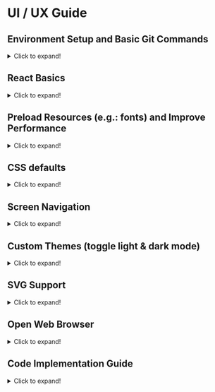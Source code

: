 # UI / UX Guide

## Environment Setup and Basic Git Commands

<details>
  <summary>Click to expand!</summary>

## Step 1.a: Basic Installation for new project

### Install `Expo Go` app from the App store on to your phone

<details>
  <summary>Click to expand!</summary>

![expoGo](./instruction_images/expoGo.jpg)

</details>

### Install expo client in global

<details>
  <summary>Click to expand!</summary>

- In the terminal, run the following code

  > npm install -g expo-cli

- example

  ![installExpo](./instruction_images/installExpo.gif)

</details>

### Create a new project with expo client

<details>
  <summary>Click to expand!</summary>

- In the terminal, run the following code

  - project name for this case is `ui-ux-guide`
  - add `--npm` to use npm install, default is yarn

  > expo init ui-ux-guide --npm

  - select the project template type using the keyboard arrow keys, then press enter to execute

- example

  ![createExpo](./instruction_images/createExpo.gif)

</details>

## Step 1.b: Basic Installation for existing project

### Git Clone existing repository from Github on to your pc

<details>
  <summary>Click to expand!</summary>

1. Go to the existing repository URL
2. Click on the green button `Code`
3. A dropdown will appear, click on the copy button
4. Go to the terminal and type the following command and paste the copied text after the command

   - example: `git clone git@github.com:reshinto/ui-ux-guide.git`

   > git clone

5. Make sure you cd into the newly cloned directory
   > cd ui-ux-guide

- example

  ![gitClone](./instruction_images/gitClone.gif)

</details>

### Install required dependencies for the app to run

<details>
  <summary>Click to expand!</summary>
  
- In the terminal, run the following code
  > npm install

- example

  ![npmInstall](./instruction_images/npmInstall.gif)

</details>

## Step 2: Run App

### Run expo app on your pc

<details>
  <summary>Click to expand!</summary>

- First check if you are in `ui-ux-guide` folder

  - If you followed the example in Step 1, run the following code in the terminal
    > cd ui-ux-guide

- To run the app execute the following code in the terminal

  > npm start

- Take your Iphone and open a QR code reader and use it to scan the QR code

- example: run server

  ![runApp](./instruction_images/runApp.gif)

- example: run mobile app

  ![runAppOnMobile](./instruction_images/runAppOnMobile.gif)

</details>

## Step 3: Saving Changes with Git

<details>
  <summary>Click to expand!</summary>

- In the terminal, run the following commands

  1. Check the current status to see what files need to be saved

     > git status

  2. Add all modified files into the staging area
     > git add .
  3. Check if all files has been added to the staging area, this is to prepare the saving process
     > git status
  4. Save the modified files via commit with a message to explain what this file changes is about
     > git commit -m "some text message"

- example

  ![commitGitChanges](./instruction_images/commitGitChanges.gif)

</details>

## Step 4: Push Code to Github

### Create a new repository on Github

<details>
  <summary>Click to expand!</summary>

1. Login to Github
2. Click on the top right icon of the page that looks similar to your profile picture
3. A list of selections will appear, click on `Your repositories`
4. Click on the green button `New` on the top right section of the page
5. Fill in the project name aka `Repository Name`
6. If repository name is accepted by Github, you can click on the green button `Create repository` to complete the new repository creation

- example

  ![createNewRepo](./instruction_images/createNewRepo.gif)

</details>

### Push to Github for the first time

<details>
  <summary>Click to expand!</summary>

1. Copy the git remote command and paste it into the terminal
   - This is to link github repository with your code in your pc
   - example: `git remote add origin git@github.com:reshinto/ui-ux-guide.git`
2. Push the code to Github with git push
   > git push -u origin master

- example

  ![firstGitPush](./instruction_images/firstGitPush.gif)

</details>

### Push to Github from the second time onwards

<details>
  <summary>Click to expand!</summary>

- Push the code to Github with git push

> git push

- example

  ![gitPush](./instruction_images/gitPush.gif)

</details>

</details>

## React Basics

<details>
  <summary>Click to expand!</summary>
  
## React fundamentals
### HTML DOM vs React Virtual DOM
<details>
  <summary>Click to expand!</summary>

![houseLayout](./instruction_images/houseLayout.png)

- Building a webpage is similar to building a house
  - Building a house: you plan a specific floor layout, choose the colors to paint the walls, and buy the furnitures and appliances you want to use, etc.
  - Building a webpage: you design the page by planning which and where components should be placed, choose the colors, and decide on what kind of features to implement, etc.
- HTML
  ```html
  <!DOCTYPE html>
  <html lang="en">
    <head></head>
    <body>
      <ul class="list">
        <li class="list__item">List item</li>
      </ul>
    </body>
  </html>
  ```
- HTML DOM representation

  ![htmlDOM](./instruction_images/htmlDOM.png)

- React Virtual DOM representation
  ```javascript
  const vdom = {
    tagName: "html",
    children: [
      {tagName: "head"},
      {
        tagName: "body",
        children: [
          {
            tagName: "ul",
            attributes: {class: "list"},
            children: [
              {
                tagName: "li",
                attributes: {class: "list__item"},
                textContent: "List item",
              }, // end li
            ],
          }, // end ul
        ],
      }, // end body
    ],
  }; // end html
  ```
  ![virtualDOM](./instruction_images/virtualDOM.png)

#### How updating of the HTML DOM affects the building process of the webpage

![slowNInefficient](./instruction_images/slowNInefficient.png)

- whenever you need to make changes, you would need to rebuild the entire webpage again
- Similarly, when you need to make any changes (small or large), you would need to rebuild the entire house again
- The disadvantage of doing so is that it would take up time to rebuild everything, even though you had only made 1 small change

#### How React Virtual DOM speed up the updating process of the HTML DOM

- React copies the HTML DOM to create the virtual DOM so as to make it easy to make changes by following the form of a tree data structure

  ![treeDataStructure](./instruction_images/treeDataStructure.png)

  - only the affected node and it's child nodes will be updated, while the rest of the node remains unchanged

- Similarly for a house, it can be broken down into a tree data structure as well

  ![houseTreeLayout](./instruction_images/houseTreeLayout.png)

  - When a room needs to be modified, only that room will be rebuilt, while the rest of the house will be left untouched
  - in the event where you want the items (child nodes) in the room to remain unchanged, and only modify the room, you would need to specify that you wish to do so
    - otherwise, by default, when a room gets rebuilt, everything inside will be rebuilt together with the room

- example of how virtual DOM behaves

  ![virtualDOM](./instruction_images/virtualDOM.gif)

</details>

### React Thinking: thinking in components

<details>
  <summary>Click to expand!</summary>

![mockComponent](./instruction_images/mockComponent.png)

#### Break the UI into Components

![mockComponentHierarchy](./instruction_images/mockComponentHierarchy.png)

1. FilterableProductTable (orange): contains the entirety of the example
2. SearchBar (blue): receives all user input
3. ProductTable (green): displays and filters the data collection based on user input
4. ProductCategoryRow (turquoise): displays a heading for each category
5. ProductRow (red): displays a row for each product

</details>

### Basic React: props, state, lifecycles

<details>
  <summary>Click to expand!</summary>

- Props

  - data parsed from the parent node to the child node
  - value cannot be directly modified
  - example: parent node

    ```javascript
    import React, {useState} from "react";
    import ChildNode from "./ChildNode";

    function ParentNode() {
      const [count, setCount] = useState(0); // 0 = initial state
      const handleClick = () => {
        setCount(count + 1);
      };
      return <ChildNode handleClick={handleClick} count={count} />;
    }

    export default ParentNode;
    ```

    - child node

    ```javascript
    import React, {useState} from "react";

    function ChildNode(props) {
      const {handleClick, count} = props;
      return <div onClick={handleClick}>{count}</div>;
    }

    export default ParentNode;
    ```

- State and lifecycles
  - [basic react reference guide](https://github.com/reshinto/Basic_technologies_revision/blob/master/react/readme.md)

</details>

</details>

## Preload Resources (e.g.: fonts) and Improve Performance

<details>
  <summary>Click to expand!</summary>

### Improve subsequent loading performance if using Expo React Native

<details>
  <summary>Click to expand!</summary>

- Without Cached

  ![expoNoCached](./instruction_images/expoNoCached.gif)

- With Cached

  ![expoCached](./instruction_images/expoCached.gif)

- Install missing dependencies

  - current `expo` version 43.0.2, it is only missing `expo-splash-screen`
    > expo install expo-splash-screen

- Implementation

  - add missing font in `assets/fonts` folder
    - `SpaceMono-Regular.ttf`
  - create `useCachedResources.ts` custom hook

    - path: `./shared/hooks/useCachedResources.ts`

      ```javascript
      import {FontAwesome} from "@expo/vector-icons";
      import * as Font from "expo-font";
      import * as SplashScreen from "expo-splash-screen";
      import {useState, useEffect} from "react";

      export default function useCachedResources() {
        const [isLoadingComplete, setLoadingComplete] = useState(false);

        // Load any resources or data that we need prior to rendering the app
        useEffect(() => {
          async function loadResourcesAndDataAsync() {
            try {
              SplashScreen.preventAutoHideAsync();

              // Load fonts
              await Font.loadAsync({
                ...FontAwesome.font,
                "space-mono": require("../../../assets/fonts/SpaceMono-Regular.ttf"),
              });
            } catch (e) {
              // We might want to provide this error information to an error reporting service
              console.warn(e);
            } finally {
              setLoadingComplete(true);
              SplashScreen.hideAsync();
            }
          }

          loadResourcesAndDataAsync();
        }, []);

        return isLoadingComplete;
      }
      ```

  - import and use the `useCachedResources` custom hook

    ```javascript
    import React from "react";
    import {View} from "react-native";
    import useCachedResources from "./shared/hooks/useCachedResources";

    export default function App() {
      const isLoadingComplete = useCachedResources();

      if (!isLoadingComplete) {
        return null;
      }

      return <View></View>;
    }
    ```

</details>

</details>

## CSS defaults

<details>
  <summary>Click to expand!</summary>

- In a Web or Mobile app, there is CSS default styles built-in
  - this results in your app appearing different across different browsers or mobile phone / OS (ios, android), even when the css code is exactly the same
- CSS Reset or normalize would be required to either reset the values to nothing or make css values to be dynamic which changes according to browser or mobile OS / phone type

### Web

<details>
  <summary>Click to expand!</summary>

- [default css value reference](https://www.w3schools.com/cssref/css_default_values.asp)

- there are many different types of CSS reset or normalize configurations

  - 1 example: [meyer web css reset config](https://meyerweb.com/eric/tools/css/reset/)

- example of not using CSS reset or normalize

  [test page without CSS reset](http://web.simmons.edu/~grovesd/comm244/notes/week3/html-test-page.html)

  ![css-default](./instruction_images/css-default.png)

- example of using CSS reset or normalize

  [test page with CSS reset](http://web.simmons.edu/~grovesd/comm244/notes/week4/normalize-example.html)

</details>

### Mobile

<details>
  <summary>Click to expand!</summary>

- Iphone on the same phone

  - for this example both without normalize and normalized will look the same on the same Iphone model, however it would look different for different Iphone models

    - note that Iphone Activity Indicator is different from Android

    ![iphone](./instruction_images/iphone-normalized.png)

- Android on the same phone

  - without normalize

    - note that Activity Indicator did not appear by default, color settings need to declared to display it
    - Text and Activity Indicator is not centralized which is not the desired effect

    ![android](./instruction_images/android.jpg)

  - with normalize

    - color settings need not be declared and appears gray by default
    - Text and Activity Indicator is centralized which is the desired effect

    ![android-normalized](./instruction_images/android-normalized.jpg)

- example libraries

  - Tool to normalize values in CSS

    [documentation](https://www.npmjs.com/package/react-native-normalize)

    > npm i react-native-normalize

    - example

    ```javascript
    import React from "react";
    import {StyleSheet, View, Text} from "react-native";
    import normalize from "react-native-normalize";

    export default function App() {
      return (
        <View style={styles.box}>
          <Text style={styles.text}>Hello World!</Text>
        </View>
      );
    }

    const styles = StyleSheet.create({
      box: {
        top: normalize(180, "height"),
        left: normalize(40),
        width: normalize(300),
        height: normalize(300),
        alignItems: "center",
        justifyContent: "center",
      },
      text: {
        fontSize: normalize(30),
      },
    });
    ```

  - Ready to use but limited UI Components with normalized CSS

    [documentation](https://www.npmjs.com/package/react-native-normalized)

    > npm i react-native-normalized

    - example

    ```javascript
    import React from "react";
    import {StyleSheet} from "react-native";
    import {View, Text} from "react-native-normalized";

    export default function App() {
      return (
        <View style={styles.box}>
          <Text style={styles.text}>Hello World!</Text>
        </View>
      );
    }

    const styles = StyleSheet.create({
      box: {
        top: 180,
        left: 40,
        width: 300,
        height: 300,
        alignItems: "center",
        justifyContent: "center",
      },
      text: {
        fontSize: 30,
      },
    });
    ```

</details>

</details>

## Screen Navigation

<details>
  <summary>Click to expand!</summary>

## React Native

![navigation](./instruction_images/navigation.gif)

### Step 1: Set Safe Area

<details>
  <summary>Click to expand!</summary>

- The purpose is to render content within the safe area boundaries of a device
- Install `react-native-safe-area-context` library

  - [documentation](https://docs.expo.dev/versions/latest/sdk/safe-area-context/)
  - if using expo
    > expo install react-native-safe-area-context
  - if using bare react-native
    > npm install react-native-safe-area-context

- Implementation

  1. Set `SafeAreaProvider`

     - provides system elements (status bar, notches, etc.) to consumers (`SafeAreaView`, `useSafeAreaInsets`)
     - have one provider at the top of app
     - should add `SafeAreaProvider` in app root component
       - may need to add it in other places like the root of modals and routes when using `react-native-screens`
     - providers should not be inside a `View` that is animated with `Animated` or inside a `ScrollView` as it can cause very frequent updates
     - accepts all `View` props
     - has a default style of `{flex: 1}`

     ```javascript
     import React from "react";
     import {SafeAreaProvider} from "react-native-safe-area-context";

     export default function App() {
       return <SafeAreaProvider></SafeAreaProvider>;
     }
     ```

  2. Set `SafeAreaView`

     - do not user `SafeAreaView` from `react-native` library as the safe area insets are not auto added
     - a regular `View` component with the safe area insets applied as padding or margin
     - without Safe Area

       ![withoutSafeArea](./instruction_images/withoutSafeArea.png)

       ![withoutSafeAreaLandscape](./instruction_images/withoutSafeAreaLandscape.png)

     - with Safe Area

       ![withSafeArea](./instruction_images/withSafeArea.png)

       ![withSafeAreaLandscape](./instruction_images/withSafeAreaLandscape.png)

     - example

       ```javascript
       import React from "react";
       import {StyleSheet} from "react-native";
       import {
         SafeAreaProvider,
         SafeAreaView,
       } from "react-native-safe-area-context";

       export default function App() {
         return (
           <SafeAreaProvider>
             <SafeAreaView style={styles.container}></SafeAreaView>
           </SafeAreaProvider>
         );
       }

       const styles = StyleSheet.create({
         container: {
           flex: 1,
         },
       });
       ```

</details>

### Step 2a: Set Navigation Container

<details>
  <summary>Click to expand!</summary>

- contains core utilities used by navigators to create the navigation structure in app
- Install `@react-navigation/native` library

  - [documentation](https://reactnavigation.org/docs/getting-started/)

  > npm install @react-navigation/native

- example

  - path: `./shared/components/Navigation/index.tsx`

    ```javascript
    import React from "react";
    import {NavigationContainer} from "@react-navigation/native";

    function Navigation() {
      return <NavigationContainer></NavigationContainer>;
    }

    export default Navigation;
    ```

  - import `Navigation` to root app component

    ```javascript
    import React from "react";
    import {StyleSheet} from "react-native";
    import {
      SafeAreaProvider,
      SafeAreaView,
    } from "react-native-safe-area-context";
    import Navigation from "./shared/components/Navigation";

    export default function App() {
      return (
        <SafeAreaProvider>
          <SafeAreaView style={styles.container}>
            <Navigation />
          </SafeAreaView>
        </SafeAreaProvider>
      );
    }

    const styles = StyleSheet.create({
      container: {
        flex: 1,
      },
    });
    ```

</details>

### Step 2b: Set screen links config

<details>
  <summary>Click to expand!</summary>

- Install `expo-linking` library

  - [documentation](https://docs.expo.dev/versions/latest/sdk/linking/)

  > expo install expo-linking

- Implementation

  - Link the app
    - specify a scheme for app
    - can register for a scheme in the `app.json` by adding a string under the scheme key (use only lower case)
    - [documentation](https://docs.expo.dev/guides/linking/#linking-to-your-app)
    - example
      - links can be opened with `myapp://`
      ```json
      {
        "expo": {
          "scheme": "myapp"
        }
      }
      ```
  - Configure links

    - configure React Navigation to handle internal screens or external links

    - [documentation](https://reactnavigation.org/docs/configuring-links)

    - example

      - navigation types (not required if not using typescript)

        - path: `../../shared/components/Navigation/navigationTypes.tsx`

          ```typescript
          import {NativeStackScreenProps} from "@react-navigation/native-stack";

          export type RootStackParamList = {
            Root: undefined;
            About: undefined;
            NotFound: undefined;
          };
          ```

      - create link configuration, add type if using `typescript`

        - path: `./LinkingConfig.ts`

          ```typescript
          import {LinkingOptions} from "@react-navigation/native";
          import {RootStackParamList} from "./navigationTypes";
          import * as Linking from "expo-linking";

          const LinkingConfig: LinkingOptions<RootStackParamList> = {
            prefixes: [Linking.makeUrl("/")],
            config: {
              screens: {
                Root: "root",
                About: "about",
                NotFound: "*",
              },
            },
          };

          export default LinkingConfig;
          ```

      - add link config to navigation

        ```javascript
        import React from "react";
        import {NavigationContainer} from "@react-navigation/native";
        import LinkingConfig from "./LinkingConfig";

        function Navigation() {
          return (
            <NavigationContainer linking={LinkingConfig}></NavigationContainer>
          );
        }

        export default Navigation;
        ```

</details>

### Step 3: Set Root Navigator

<details>
  <summary>Click to expand!</summary>

- Install `@react-navigation/native-stack` library

  - [documentation](https://reactnavigation.org/docs/native-stack-navigator/)

  > npm install @react-navigation/native-stack

- Must install additional dependency `react-native-screens` library

  - [documentation](https://github.com/software-mansion/react-native-screens)

  - if using expo
    > expo install react-native-screens
  - if using bare React-native
    > npm install react-native-screens

- Implementation

  - Create screens

    - example

      - navigation types (not required if not using typescript)

        - path: `../../shared/components/Navigation/navigationTypes.tsx`

          ```typescript
          import {NativeStackScreenProps} from "@react-navigation/native-stack";

          export type RootStackParamList = {
            Root: undefined;
            About: undefined;
            NotFound: undefined;
          };

          export type RootStackScreenProps<
            Screen extends keyof RootStackParamList
          > = NativeStackScreenProps<RootStackParamList, Screen>;
          ```

      - Root Screen

        - path: `../../../screens/RootScreen/index.tsx`

          ```typescript
          import React from "react";
          import {StyleSheet, View, Button, Text} from "react-native";
          import normalize from "react-native-normalize";
          import {NativeStackScreenProps} from "@react-navigation/native-stack";
          import {RootStackScreenProps} from "../../shared/components/Navigation/navigationTypes";

          function RootScreen({navigation}: RootStackScreenProps<"Root">) {
            return (
              <View style={styles.box}>
                <Text style={styles.text}>Hello World 1!</Text>
                <Button
                  title="Go to About"
                  onPress={() => navigation.navigate("About")}
                />
              </View>
            );
          }

          export default RootScreen;

          const styles = StyleSheet.create({
            box: {
              height: "100%",
            },
            text: {
              height: "80%",
              fontSize: normalize(30),
            },
          });
          ```

      - About Screen

        - path: `../../../screens/AboutScreen/index.tsx`

          ```typescript
          import React from "react";
          import {StyleSheet, View, Button, Text} from "react-native";
          import normalize from "react-native-normalize";
          import {NativeStackScreenProps} from "@react-navigation/native-stack";
          import {RootStackScreenProps} from "../../shared/components/Navigation/navigationTypes";

          function AboutScreen({navigation}: RootStackScreenProps<"About">) {
            return (
              <View style={styles.box}>
                <Text style={styles.text}>Hello World 2!</Text>
                <Button
                  title="Go to Not Found"
                  onPress={() => navigation.navigate("NotFound")}
                />
              </View>
            );
          }

          export default AboutScreen;

          const styles = StyleSheet.create({
            box: {
              height: "100%",
            },
            text: {
              height: "80%",
              fontSize: normalize(30),
            },
          });
          ```

      - Not Found Screen

        - path: `../../../screens/NotFoundScreen/index.tsx`

          ```typescript
          import React from "react";
          import {StyleSheet, TouchableOpacity, Text, View} from "react-native";
          import {RootStackScreenProps} from "../../shared/components/Navigation/navigationTypes";

          function NotFoundScreen({
            navigation,
          }: RootStackScreenProps<"NotFound">) {
            return (
              <View style={styles.container}>
                <Text style={styles.title}>This screen doesn't exist.</Text>
                <TouchableOpacity
                  onPress={() => navigation.replace("Root")}
                  style={styles.link}
                >
                  <Text style={styles.linkText}>Go to root screen!</Text>
                </TouchableOpacity>
              </View>
            );
          }

          export default NotFoundScreen;

          const styles = StyleSheet.create({
            container: {
              flex: 1,
              alignItems: "center",
              justifyContent: "center",
              padding: 20,
            },
            title: {
              fontSize: 20,
              fontWeight: "bold",
            },
            link: {
              marginTop: 15,
              paddingVertical: 15,
            },
            linkText: {
              fontSize: 14,
              color: "#2e78b7",
            },
          });
          ```

  - Create Root Navigator

    - example

      - path: `./RootNavigator.tsx`

        ```javascript
        import React from "react";
        import {createNativeStackNavigator} from "@react-navigation/native-stack";
        import AboutScreen from "../../../screens/AboutScreen";
        import RootScreen from "../../../screens/RootScreen";
        import {RootStackParamList} from "./navigationTypes";
        import NotFoundScreen from "../../../screens/NotFoundScreen";

        function RootNavigator() {
          const Stack = createNativeStackNavigator<RootStackParamList>();

          return (
            <Stack.Navigator
              screenOptions={{
                headerShown: false,
                animation: "none",
              }}
            >
              <Stack.Screen name="Root" component={RootScreen} />
              <Stack.Screen name="About" component={AboutScreen} />
              <Stack.Screen name="NotFound" component={NotFoundScreen} />
            </Stack.Navigator>
          );
        }

        export default RootNavigator;
        ```

  - Add Root Navigator to Navigation

    - example

      ```javascript
      import React from "react";
      import {NavigationContainer} from "@react-navigation/native";
      import LinkingConfig from "./LinkingConfig";
      import RootNavigator from "./RootNavigator";

      function Navigation() {
        return (
          <NavigationContainer linking={LinkingConfig}>
            <RootNavigator />
          </NavigationContainer>
        );
      }

      export default Navigation;
      ```

</details>

</details>

## Custom Themes (toggle light & dark mode)

<details>
  <summary>Click to expand!</summary>

## React Native

- light mode, Root Screen uses themed components, About Screen uses themed with font styled components, Not Found Screen uses default components

  ![customTheme](./instruction_images/customTheme.gif)

- dark mode, Root Screen uses themed components, About Screen uses themed with font styled components, Not Found Screen uses default components

  ![darkmode](./instruction_images/darkmode.gif)

### Step 1: Enable Custom Theme

<details>
  <summary>Click to expand!</summary>

1. Enable retrieval of dark or light mode settings from phone, and ensure null value is not returned when retrieving theme settings from phone

   - example

     - path: `app.json`

       ```json
       {
         "expo": {
           "userInterfaceStyle": "automatic"
         }
       }
       ```

       - if `useColorScheme()` always returns `light` on `Android`, use the following settings instead

         ```json
         {
           "expo": {
             "userInterfaceStyle": "automatic",
             "ios": {
               "userInterfaceStyle": "automatic"
             },
             "android": {
               "userInterfaceStyle": "automatic"
             }
           }
         }
         ```

     - path: `./shared/hooks/useColorScheme.ts`

       ```typescript
       import {
         ColorSchemeName,
         useColorScheme as _useColorScheme,
       } from "react-native";

       // The useColorScheme value is always either light or dark, but the built-in
       // type suggests that it can be null. This will not happen in practice, so this
       // makes it a bit easier to work with.
       export default function useColorScheme(): NonNullable<ColorSchemeName> {
         return _useColorScheme() as NonNullable<ColorSchemeName>;
       }
       ```

2. Configure Navigation

   - add theme to `NavigationContainer`

   - example

     ```typescript
     import React from "react";
     import {
       DarkTheme,
       DefaultTheme,
       NavigationContainer,
     } from "@react-navigation/native";
     import LinkingConfig from "./LinkingConfig";
     import RootNavigator from "./RootNavigator";
     import {ColorSchemeName} from "react-native";

     function Navigation({colorScheme}: {colorScheme: ColorSchemeName}) {
       return (
         <NavigationContainer
           linking={LinkingConfig}
           theme={colorScheme === "dark" ? DarkTheme : DefaultTheme}
         >
           <RootNavigator />
         </NavigationContainer>
       );
     }

     export default Navigation;
     ```

3. Configure App

   - get phone's theme mode (light / dark) and parse value to `NavigationContainer`

   - example

     ```typescript
     import React from "react";
     import {StyleSheet} from "react-native";
     import {
       SafeAreaProvider,
       SafeAreaView,
     } from "react-native-safe-area-context";
     import Navigation from "./shared/components/Navigation";
     import useCachedResources from "./shared/hooks/useCachedResources";
     import useColorScheme from "./shared/hooks/useColorScheme";
     import {getBarStyle} from "./shared/utils/helpers/statusBar";

     export default function App() {
       const isLoadingComplete = useCachedResources();
       const colorScheme = useColorScheme();

       if (!isLoadingComplete) {
         return null;
       }

       return (
         <SafeAreaProvider>
           <SafeAreaView style={styles.container}>
             <Navigation colorScheme={colorScheme} />
           </SafeAreaView>
         </SafeAreaProvider>
       );
     }

     const styles = StyleSheet.create({
       container: {
         flex: 1,
       },
     });
     ```

</details>

### Step 2: Add Light and Dark mode Themes

<details>
  <summary>Click to expand!</summary>

1. Create themes

   - example

     - create global palette style to set all colors and themes

       - path: `./shared/styles/palette.ts`

         ```javascript
         const WHITE = "#fff";

         export const colors = {
           white: WHITE,
           black: "#000",
           tintColorLight: "#2f95dc",
           tintColorDark: WHITE,
         };

         export const themes = {
           light: {
             text: "#000",
             background: "#fff",
             tint: colors.tintColorLight,
             tabIconDefault: "#ccc",
             tabIconSelected: colors.tintColorLight,
           },
           dark: {
             text: "#fff",
             background: "#000",
             tint: colors.tintColorDark,
             tabIconDefault: "#ccc",
             tabIconSelected: colors.tintColorDark,
           },
         };
         ```

2. Create helper functions to support themed components

   - example

     - path: `./shared/utils/helpers/themedComponents.ts`

       ```typescript
       import useColorScheme from "../../hooks/useColorScheme";
       import {themes} from "../../styles/palette";

       export const useThemeColor = (
         props: {light?: string; dark?: string},
         colorName: keyof typeof themes.light & keyof typeof themes.dark
       ) => {
         const theme = useColorScheme();
         const colorFromProps = props[theme];

         if (colorFromProps) {
           return colorFromProps;
         }

         return themes[theme][colorName];
       };
       ```

     - path: `./shared/utils/helpers/statusBar.ts`
       - status bar's bar style needs to be opposite of the theme type
       ```typescript
       export const getBarStyle = (colorScheme: string) =>
         colorScheme === "dark" ? "light-content" : "dark-content";
       ```

3. Create themed components

   - example

     - path: `./shared/components/ThemedComponents/themedComponentsTypes.tsx`

       ```typescript
       import {
         Text as DefaultText,
         View as DefaultView,
         SafeAreaView as DefaultSafeAreaView,
       } from "react-native";

       type ThemeProps = {
         lightColor?: string;
         darkColor?: string;
       };

       export type TextProps = ThemeProps & DefaultText["props"];
       export type ViewProps = ThemeProps & DefaultView["props"];
       export type SafeAreaViewProps = ThemeProps &
         DefaultSafeAreaView["props"];
       ```

     - path: `./shared/components/ThemedComponents/SafeAreaView.tsx`

       ```typescript
       import React from "react";
       import {SafeAreaView as DefaultSafeAreaView} from "react-native-safe-area-context";
       import {useThemeColor} from "../../utils/helpers/themedComponents";
       import {SafeAreaViewProps} from "./themedComponentsTypes";

       const SafeAreaView = (props: SafeAreaViewProps) => {
         const {style, lightColor, darkColor, ...otherProps} = props;
         const backgroundColor = useThemeColor(
           {light: lightColor, dark: darkColor},
           "background"
         );

         return (
           <DefaultSafeAreaView
             style={[{backgroundColor}, style]}
             {...otherProps}
           />
         );
       };

       export default SafeAreaView;
       ```

     - path: `./shared/components/ThemedComponents/View.tsx`

       ```typescript
       import React from "react";
       import {View as DefaultView} from "react-native";
       import {useThemeColor} from "../../utils/helpers/themedComponents";
       import {ViewProps} from "./themedComponentsTypes";

       const View = (props: ViewProps) => {
         const {style, lightColor, darkColor, ...otherProps} = props;
         const backgroundColor = useThemeColor(
           {light: lightColor, dark: darkColor},
           "background"
         );

         return (
           <DefaultView style={[{backgroundColor}, style]} {...otherProps} />
         );
       };

       export default View;
       ```

     - path: `./shared/components/ThemedComponents/Text.tsx`

       ```typescript
       import React from "react";
       import {Text as DefaultText} from "react-native";
       import {useThemeColor} from "../../utils/helpers/themedComponents";
       import {TextProps} from "./themedComponentsTypes";

       const Text = (props: TextProps) => {
         const {style, lightColor, darkColor, ...otherProps} = props;
         const color = useThemeColor(
           {light: lightColor, dark: darkColor},
           "text"
         );

         return <DefaultText style={[{color}, style]} {...otherProps} />;
       };

       export default Text;
       ```

     - path: `./shared/components/ThemedComponents/StyledText/MonoText.tsx`

       - adds additional custom styled font type to custom `Text` themed component

       ```typescript
       import React from "react";
       import {TextProps} from "./themedComponentsTypes";
       import Text from "./Text";

       export function MonoText(props: TextProps) {
         return (
           <Text {...props} style={[props.style, {fontFamily: "space-mono"}]} />
         );
       }
       ```

4. Using themed components and helper functions

   - example

     - use `getBarStyle` helper function to set status bar's style depending on phone theme mode, use custom `SafeAreaView` themed component in `App` root component

       ```typescript
       import React from "react";
       import {StyleSheet, StatusBar} from "react-native";
       import {SafeAreaProvider} from "react-native-safe-area-context";
       import Navigation from "./shared/components/Navigation";
       import useCachedResources from "./shared/hooks/useCachedResources";
       import useColorScheme from "./shared/hooks/useColorScheme";
       import SafeAreaView from "./shared/components/ThemedComponents/SafeAreaView";
       import {getBarStyle} from "./shared/utils/helpers/statusBar";

       export default function App() {
         const isLoadingComplete = useCachedResources();
         const colorScheme = useColorScheme();

         if (!isLoadingComplete) {
           return null;
         }

         return (
           <SafeAreaProvider>
             <SafeAreaView style={styles.container}>
               <StatusBar barStyle={getBarStyle(colorScheme)} />
               <Navigation colorScheme={colorScheme} />
             </SafeAreaView>
           </SafeAreaProvider>
         );
       }

       const styles = StyleSheet.create({
         container: {
           flex: 1,
         },
       });
       ```

     - use custom `View` and `Text` themed component in `RootScreen`

       ```typescript
       import React from "react";
       import {StyleSheet, Button} from "react-native";
       import normalize from "react-native-normalize";
       import {RootStackScreenProps} from "../../shared/components/Navigation/navigationTypes";
       import View from "../../shared/components/ThemedComponents/View";
       import Text from "../../shared/components/ThemedComponents/Text";

       function RootScreen({navigation}: RootStackScreenProps<"Root">) {
         return (
           <View style={styles.box}>
             <Text style={styles.text}>Hello World 1!</Text>
             <Button
               title="Go to About"
               onPress={() => navigation.navigate("About")}
             />
           </View>
         );
       }

       export default RootScreen;

       const styles = StyleSheet.create({
         box: {
           height: "100%",
         },
         text: {
           height: "80%",
           fontSize: normalize(30),
         },
       });
       ```

     - use custom `View` and `MonoText` from `StyledText` themed component in `AboutScreen`

       ```typescript
       import React from "react";
       import {StyleSheet, Button} from "react-native";
       import normalize from "react-native-normalize";
       import {RootStackScreenProps} from "../../shared/components/Navigation/navigationTypes";
       import View from "../../shared/components/ThemedComponents/View";
       import MonoText from "../../shared/components/ThemedComponents/StyledText/MonoText";

       function AboutScreen({navigation}: RootStackScreenProps<"About">) {
         return (
           <View style={styles.box}>
             <MonoText style={styles.text}>Hello World 2!</MonoText>
             <Button
               title="Go to Not Found"
               onPress={() => navigation.navigate("NotFound")}
             />
           </View>
         );
       }

       export default AboutScreen;

       const styles = StyleSheet.create({
         box: {
           height: "100%",
         },
         text: {
           height: "80%",
           fontSize: normalize(30),
         },
       });
       ```

</details>

</details>

## SVG Support

<details>
  <summary>Click to expand!</summary>

### React Native (EXPO)

<details>
  <summary>Click to expand!</summary>

- Install `react-native-svg` library

  - [documentation](https://github.com/react-native-svg/react-native-svg#installation)

  > expo install react-native-svg

- Install `react-native-svg-transformer` library for file config

  - [documentation](https://www.npmjs.com/package/react-native-svg-transformer)

  > npm i react-native-svg-transformer

- File setup

  - Create or modify the `metro.config.js` file at root directory

    ```javascript
    const {getDefaultConfig} = require("expo/metro-config");

    module.exports = (async () => {
      const {
        resolver: {sourceExts, assetExts},
      } = await getDefaultConfig(__dirname);
      return {
        transformer: {
          babelTransformerPath: require.resolve("react-native-svg-transformer"),
        },
        resolver: {
          assetExts: assetExts.filter((ext) => ext !== "svg"),
          sourceExts: [...sourceExts, "svg"],
        },
      };
    })();
    ```

  - Modify `app.json`

    ```json
    {
      "expo": {
        "packagerOpts": {
          "config": "metro.config.js",
          "sourceExts": ["ts", "tsx", "js", "jsx", "svg"]
        }
      }
    }
    ```

  - Create or add declaration into `declarations.d.ts` file at root directory

    ```typescript
    declare module "*.svg" {
      import {SvgProps} from "react-native-svg";
      const content: React.StatelessComponent<SvgProps>;
      export default content;
    }
    ```

</details>

</details>

## Open Web Browser

<details>
  <summary>Click to expand!</summary>

## React Native (Expo)

<details>
  <summary>Click to expand!</summary>

![open browser](./instruction_images/openBrowser.gif)

- Install `Expo Web Browser` library

  - this will also auto install `React Native Web` library

  - [documentation](https://docs.expo.dev/versions/latest/sdk/webbrowser/)

  > expo install expo-web-browser

- Implementation

  - Create a helper method

    - path: `./shared/utils/helpers/index.tsx`

      ```typescript
      import * as WebBrowser from "expo-web-browser";

      export const openBrowser = (url: string) => {
        WebBrowser.openBrowserAsync(url);
      };
      ```

  - Use the helper method in `TouchableOpacity` component

    ```typescript
    import React from "react";
    import {TouchableOpacity, Text} from "react-native";
    import {openBrowser} from "../../utils/helpers";

    export default ({url}: {url: string}) {
      return (
        <TouchableOpacity
          onPress={() => {
            openBrowser(url);
          }}
        >
          <Text>{text}</Text>
        </TouchableOpacity>
      );
    }
    ```

</details>

</details>

## Code Implementation Guide

<details>
  <summary>Click to expand!</summary>

## Step 1: Create Screen Header Component

<details>
  <summary>Click to expand!</summary>

![screen header](./instruction_images/screenHeader.gif)

- Install `Forum` font

- [download Forum Font](https://fonts.google.com/specimen/Forum)

</details>

## Step 2: Create Slider Component

<details>
  <summary>Click to expand!</summary>

![slider](./instruction_images/slider.gif)

- Install `React Native Elements` library

  - [documentation](https://reactnativeelements.com/docs/)

  > npm install react-native-elements

- Install `Expo Linear Gradient` library

  - [documentation](https://docs.expo.dev/versions/latest/sdk/linear-gradient/)

  > expo install expo-linear-gradient

</details>

## Step 3: Complete Cover Screen

<details>
  <summary>Click to expand!</summary>

![cover light](./instruction_images/coverLight.gif)

![cover dark](./instruction_images/coverDark.gif)

</details>

## Step 4: Complete Contents Screen

<details>
  <summary>Click to expand!</summary>

![contents](./instruction_images/contents.gif)

</details>

## Step 5: Complete About Screen

<details>
  <summary>Click to expand!</summary>

![aboutLight](./instruction_images/aboutLight.jpg)

![aboutDark](./instruction_images/aboutDark.jpg)

</details>

## Step 6: Complete Column Gutter Margin Screen

<details>
  <summary>Click to expand!</summary>

![columnLightTop](./instruction_images/columnLightTop.jpg)

![columnLightBottom](./instruction_images/columnLightBottom.jpg)

![columnDarkTop](./instruction_images/columnDarkTop.jpg)

![columnDarkBottom](./instruction_images/columnDarkBottom.jpg)

</details>

</details>

</details>
